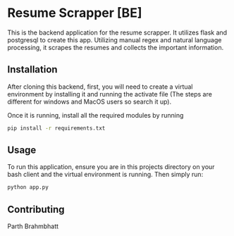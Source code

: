 # Resume Scrapper [BE]

This is the backend application for the resume scrapper. It utilizes flask and postgresql to create this app. Utilizing manual regex and natural language processing, it scrapes the resumes and collects the important information.


## Installation

After cloning this backend, first, you will need to create a virtual environment by installing it and running the activate file (The steps are different for windows and MacOS users so search it up).

Once it is running, install all the required modules by running

```bash
pip install -r requirements.txt
```


## Usage
To run this application, ensure you are in this projects directory on your bash client and the virtual environment is running. Then simply run:

```bash
python app.py
```

## Contributing
Parth Brahmbhatt
